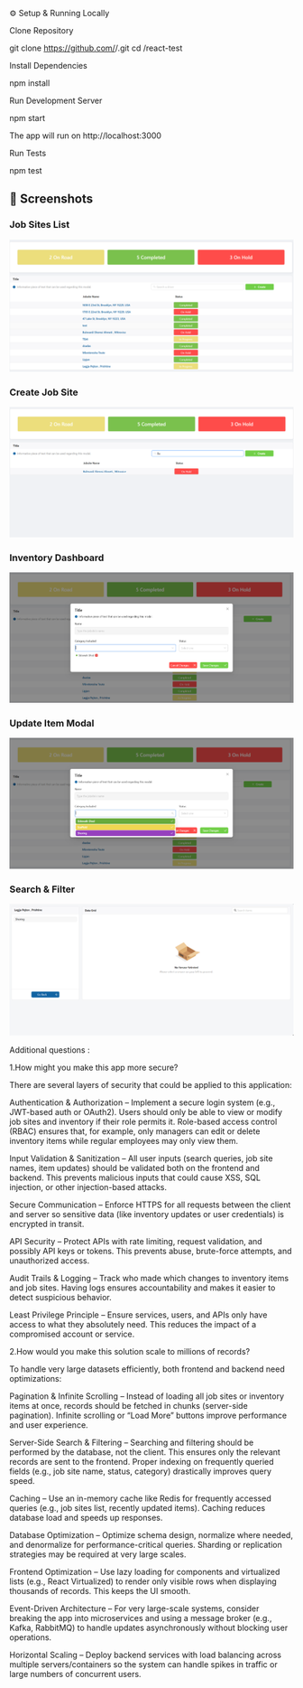 ⚙️ Setup & Running Locally

Clone Repository

git clone https://github.com/<your-username>/<repo-name>.git
cd <repo-name>/react-test

Install Dependencies

npm install

Run Development Server

npm start

The app will run on http://localhost:3000

Run Tests

npm test

## 📸 Screenshots

### Job Sites List

![Job Sites List](./screenshots/Screenshot0.png)

### Create Job Site

![Create Job Site](./screenshots/Screenshot1.png)

### Inventory Dashboard

![Inventory Dashboard](./screenshots/Screenshot2.png)

### Update Item Modal

![Update Item Modal](./screenshots/Screenshot3.png)

### Search & Filter

![Search & Filter](./screenshots/Screenshot4.png)

Additional questions :

1.How might you make this app more secure?

There are several layers of security that could be applied to this application:

Authentication & Authorization – Implement a secure login system (e.g., JWT-based auth or OAuth2). Users should only be able to view or modify job sites and inventory if their role permits it. Role-based access control (RBAC) ensures that, for example, only managers can edit or delete inventory items while regular employees may only view them.

Input Validation & Sanitization – All user inputs (search queries, job site names, item updates) should be validated both on the frontend and backend. This prevents malicious inputs that could cause XSS, SQL injection, or other injection-based attacks.

Secure Communication – Enforce HTTPS for all requests between the client and server so sensitive data (like inventory updates or user credentials) is encrypted in transit.

API Security – Protect APIs with rate limiting, request validation, and possibly API keys or tokens. This prevents abuse, brute-force attempts, and unauthorized access.

Audit Trails & Logging – Track who made which changes to inventory items and job sites. Having logs ensures accountability and makes it easier to detect suspicious behavior.

Least Privilege Principle – Ensure services, users, and APIs only have access to what they absolutely need. This reduces the impact of a compromised account or service.

2.How would you make this solution scale to millions of records?

To handle very large datasets efficiently, both frontend and backend need optimizations:

Pagination & Infinite Scrolling – Instead of loading all job sites or inventory items at once, records should be fetched in chunks (server-side pagination). Infinite scrolling or “Load More” buttons improve performance and user experience.

Server-Side Search & Filtering – Searching and filtering should be performed by the database, not the client. This ensures only the relevant records are sent to the frontend. Proper indexing on frequently queried fields (e.g., job site name, status, category) drastically improves query speed.

Caching – Use an in-memory cache like Redis for frequently accessed queries (e.g., job sites list, recently updated items). Caching reduces database load and speeds up responses.

Database Optimization – Optimize schema design, normalize where needed, and denormalize for performance-critical queries. Sharding or replication strategies may be required at very large scales.

Frontend Optimization – Use lazy loading for components and virtualized lists (e.g., React Virtualized) to render only visible rows when displaying thousands of records. This keeps the UI smooth.

Event-Driven Architecture – For very large-scale systems, consider breaking the app into microservices and using a message broker (e.g., Kafka, RabbitMQ) to handle updates asynchronously without blocking user operations.

Horizontal Scaling – Deploy backend services with load balancing across multiple servers/containers so the system can handle spikes in traffic or large numbers of concurrent users.
